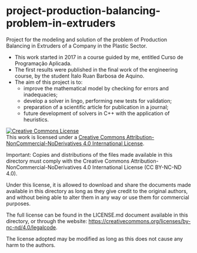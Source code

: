 # project-production-balancing-problem-in-extruders
Project for the modeling and solution of the problem of Production Balancing in Extruders of a Company in the Plastic Sector.

- This work started in 2017 in a course guided by me, entitled Curso de Programação Aplicada.
- The first results were published in the final work of the engineering course, by the student Ítalo Ruan Barbosa de Aquino.
- The aim of this project is to:
    * improve the mathematical model by checking for errors and inadequacies;
    * develop a solver in lingo, performing new tests for validation;
    * preparation of a scientific article for publication in a journal;
    * future development of solvers in C++ with the application of heuristics.

<a rel="license" href="http://creativecommons.org/licenses/by-nc-nd/4.0/"><img alt="Creative Commons License" style="border-width:0" src="https://i.creativecommons.org/l/by-nc-nd/4.0/88x31.png" /></a><br />This work is licensed under a <a rel="license" href="http://creativecommons.org/licenses/by-nc-nd/4.0/">Creative Commons Attribution-NonCommercial-NoDerivatives 4.0 International License</a>.

Important: Copies and distributions of the files made available in this directory must comply with the Creative Commons Attribution-NonCommercial-NoDerivatives 4.0 International License (CC BY-NC-ND 4.0).

Under this license, it is allowed to download and share the documents made available in this directory as long as they give credit to the original authors, and without being able to alter them in any way or use them for commercial purposes.

The full license can be found in the LICENSE.md document available in this directory, or through the website: https://creativecommons.org/licenses/by-nc-nd/4.0/legalcode.

The license adopted may be modified as long as this does not cause any harm to the authors.
